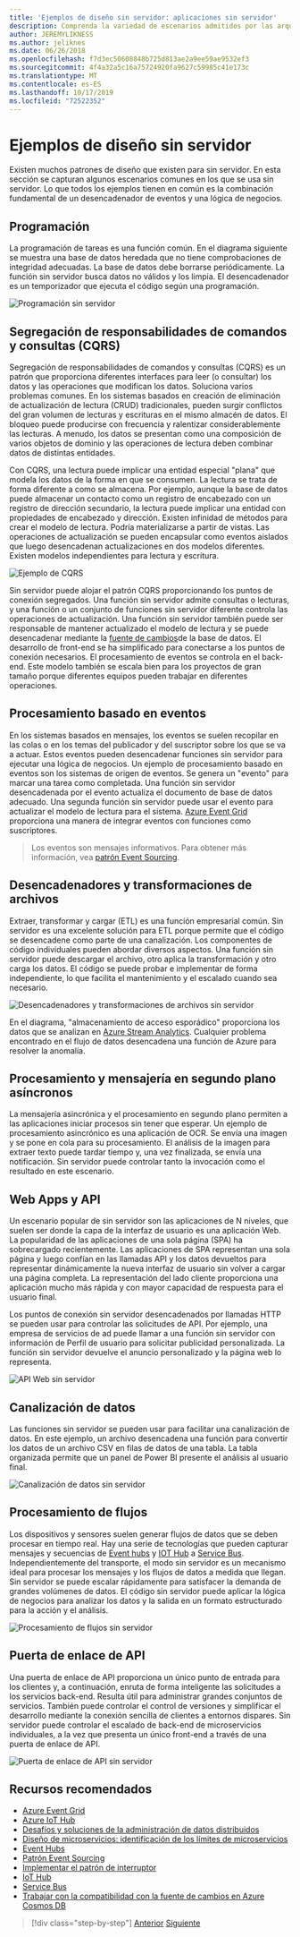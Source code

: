 ```yaml
---
title: 'Ejemplos de diseño sin servidor: aplicaciones sin servidor'
description: Comprenda la variedad de escenarios admitidos por las arquitecturas sin servidor, desde la programación y el procesamiento basado en eventos hasta los desencadenadores de archivos y el proceso de flujo.
author: JEREMYLIKNESS
ms.author: jeliknes
ms.date: 06/26/2018
ms.openlocfilehash: f7d3ec50608848b725d813ae2a9ee59ae9532ef3
ms.sourcegitcommit: 4f4a32a5c16a75724920fa9627c59985c41e173c
ms.translationtype: MT
ms.contentlocale: es-ES
ms.lasthandoff: 10/17/2019
ms.locfileid: "72522352"
---
```

# <a name="serverless-design-examples"></a>Ejemplos de diseño sin servidor

Existen muchos patrones de diseño que existen para sin servidor. En esta sección se capturan algunos escenarios comunes en los que se usa sin servidor. Lo que todos los ejemplos tienen en común es la combinación fundamental de un desencadenador de eventos y una lógica de negocios.

## <a name="scheduling"></a>Programación

La programación de tareas es una función común. En el diagrama siguiente se muestra una base de datos heredada que no tiene comprobaciones de integridad adecuadas. La base de datos debe borrarse periódicamente. La función sin servidor busca datos no válidos y los limpia. El desencadenador es un temporizador que ejecuta el código según una programación.

![Programación sin servidor](./media/serverless-scheduling.png)

## <a name="command-and-query-responsibility-segregation-cqrs"></a>Segregación de responsabilidades de comandos y consultas (CQRS)

Segregación de responsabilidades de comandos y consultas (CQRS) es un patrón que proporciona diferentes interfaces para leer (o consultar) los datos y las operaciones que modifican los datos. Soluciona varios problemas comunes. En los sistemas basados en creación de eliminación de actualización de lectura (CRUD) tradicionales, pueden surgir conflictos del gran volumen de lecturas y escrituras en el mismo almacén de datos. El bloqueo puede producirse con frecuencia y ralentizar considerablemente las lecturas. A menudo, los datos se presentan como una composición de varios objetos de dominio y las operaciones de lectura deben combinar datos de distintas entidades.

Con CQRS, una lectura puede implicar una entidad especial "plana" que modela los datos de la forma en que se consumen. La lectura se trata de forma diferente a como se almacena. Por ejemplo, aunque la base de datos puede almacenar un contacto como un registro de encabezado con un registro de dirección secundario, la lectura puede implicar una entidad con propiedades de encabezado y dirección. Existen infinidad de métodos para crear el modelo de lectura. Podría materializarse a partir de vistas. Las operaciones de actualización se pueden encapsular como eventos aislados que luego desencadenan actualizaciones en dos modelos diferentes. Existen modelos independientes para lectura y escritura.

![Ejemplo de CQRS](./media/cqrs-example.png)

Sin servidor puede alojar el patrón CQRS proporcionando los puntos de conexión segregados. Una función sin servidor admite consultas o lecturas, y una función o un conjunto de funciones sin servidor diferente controla las operaciones de actualización. Una función sin servidor también puede ser responsable de mantener actualizado el modelo de lectura y se puede desencadenar mediante la [fuente de cambios](https://docs.microsoft.com/azure/cosmos-db/change-feed)de la base de datos. El desarrollo de front-end se ha simplificado para conectarse a los puntos de conexión necesarios. El procesamiento de eventos se controla en el back-end. Este modelo también se escala bien para los proyectos de gran tamaño porque diferentes equipos pueden trabajar en diferentes operaciones.

## <a name="event-based-processing"></a>Procesamiento basado en eventos

En los sistemas basados en mensajes, los eventos se suelen recopilar en las colas o en los temas del publicador y del suscriptor sobre los que se va a actuar. Estos eventos pueden desencadenar funciones sin servidor para ejecutar una lógica de negocios. Un ejemplo de procesamiento basado en eventos son los sistemas de origen de eventos. Se genera un "evento" para marcar una tarea como completada. Una función sin servidor desencadenada por el evento actualiza el documento de base de datos adecuado. Una segunda función sin servidor puede usar el evento para actualizar el modelo de lectura para el sistema. [Azure Event Grid](https://docs.microsoft.com/azure/event-grid/overview) proporciona una manera de integrar eventos con funciones como suscriptores.

> Los eventos son mensajes informativos. Para obtener más información, vea [patrón Event Sourcing](https://docs.microsoft.com/azure/architecture/patterns/event-sourcing).

## <a name="file-triggers-and-transformations"></a>Desencadenadores y transformaciones de archivos

Extraer, transformar y cargar (ETL) es una función empresarial común. Sin servidor es una excelente solución para ETL porque permite que el código se desencadene como parte de una canalización. Los componentes de código individuales pueden abordar diversos aspectos. Una función sin servidor puede descargar el archivo, otro aplica la transformación y otro carga los datos. El código se puede probar e implementar de forma independiente, lo que facilita el mantenimiento y el escalado cuando sea necesario.

![Desencadenadores y transformaciones de archivos sin servidor](./media/serverless-file-triggers.png)

En el diagrama, "almacenamiento de acceso esporádico" proporciona los datos que se analizan en [Azure Stream Analytics](https://docs.microsoft.com/azure/stream-analytics). Cualquier problema encontrado en el flujo de datos desencadena una función de Azure para resolver la anomalía.

## <a name="asynchronous-background-processing-and-messaging"></a>Procesamiento y mensajería en segundo plano asíncronos

La mensajería asincrónica y el procesamiento en segundo plano permiten a las aplicaciones iniciar procesos sin tener que esperar. Un ejemplo de procesamiento asincrónico es una aplicación de OCR. Se envía una imagen y se pone en cola para su procesamiento. El análisis de la imagen para extraer texto puede tardar tiempo y, una vez finalizada, se envía una notificación. Sin servidor puede controlar tanto la invocación como el resultado en este escenario.

## <a name="web-apps-and-apis"></a>Web Apps y API

Un escenario popular de sin servidor son las aplicaciones de N niveles, que suelen ser donde la capa de la interfaz de usuario es una aplicación Web. La popularidad de las aplicaciones de una sola página (SPA) ha sobrecargado recientemente. Las aplicaciones de SPA representan una sola página y luego confían en las llamadas API y los datos devueltos para representar dinámicamente la nueva interfaz de usuario sin volver a cargar una página completa. La representación del lado cliente proporciona una aplicación mucho más rápida y con mayor capacidad de respuesta para el usuario final.

Los puntos de conexión sin servidor desencadenados por llamadas HTTP se pueden usar para controlar las solicitudes de API. Por ejemplo, una empresa de servicios de ad puede llamar a una función sin servidor con información de Perfil de usuario para solicitar publicidad personalizada. La función sin servidor devuelve el anuncio personalizado y la página web lo representa.

![API Web sin servidor](./media/serverless-web-api.png)

## <a name="data-pipeline"></a>Canalización de datos

Las funciones sin servidor se pueden usar para facilitar una canalización de datos. En este ejemplo, un archivo desencadena una función para convertir los datos de un archivo CSV en filas de datos de una tabla. La tabla organizada permite que un panel de Power BI presente el análisis al usuario final.

![Canalización de datos sin servidor](./media/serverless-data-pipeline.png)

## <a name="stream-processing"></a>Procesamiento de flujos

Los dispositivos y sensores suelen generar flujos de datos que se deben procesar en tiempo real. Hay una serie de tecnologías que pueden capturar mensajes y secuencias de [Event hubs](https://docs.microsoft.com/azure/event-hubs/event-hubs-what-is-event-hubs) y [IOT Hub](https://docs.microsoft.com/azure/iot-hub) a [Service Bus](https://docs.microsoft.com/azure/service-bus). Independientemente del transporte, el modo sin servidor es un mecanismo ideal para procesar los mensajes y los flujos de datos a medida que llegan. Sin servidor se puede escalar rápidamente para satisfacer la demanda de grandes volúmenes de datos. El código sin servidor puede aplicar la lógica de negocios para analizar los datos y la salida en un formato estructurado para la acción y el análisis.

![Procesamiento de flujos sin servidor](./media/serverless-stream-processing.png)

## <a name="api-gateway"></a>Puerta de enlace de API

Una puerta de enlace de API proporciona un único punto de entrada para los clientes y, a continuación, enruta de forma inteligente las solicitudes a los servicios back-end. Resulta útil para administrar grandes conjuntos de servicios. También puede controlar el control de versiones y simplificar el desarrollo mediante la conexión sencilla de clientes a entornos dispares. Sin servidor puede controlar el escalado de back-end de microservicios individuales, a la vez que presenta un único front-end a través de una puerta de enlace de API.

![Puerta de enlace de API sin servidor](./media/serverless-api-gateway.png)

## <a name="recommended-resources"></a>Recursos recomendados

- [Azure Event Grid](https://docs.microsoft.com/azure/event-grid/overview)
- [Azure IoT Hub](https://docs.microsoft.com/azure/iot-hub)
- [Desafíos y soluciones de la administración de datos distribuidos](../microservices/architect-microservice-container-applications/distributed-data-management.md)
- [Diseño de microservicios: identificación de los límites de microservicios](https://docs.microsoft.com/azure/architecture/microservices/microservice-boundaries)
- [Event Hubs](https://docs.microsoft.com/azure/event-hubs/event-hubs-what-is-event-hubs)
- [Patrón Event Sourcing](https://docs.microsoft.com/azure/architecture/patterns/event-sourcing)
- [Implementar el patrón de interruptor](../microservices/implement-resilient-applications/implement-circuit-breaker-pattern.md)
- [IoT Hub](https://docs.microsoft.com/azure/iot-hub)
- [Service Bus](https://docs.microsoft.com/azure/service-bus)
- [Trabajar con la compatibilidad con la fuente de cambios en Azure Cosmos DB](https://docs.microsoft.com/azure/cosmos-db/change-feed)

>[!div class="step-by-step"]
>[Anterior](serverless-architecture-considerations.md)
>[Siguiente](azure-serverless-platform.md)
